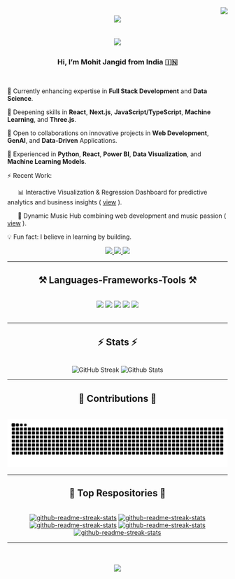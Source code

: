 <div align="right">
    <img src="https://visitor-badge.laobi.icu/badge?page_id=Mohit-Jangid.Mohit-Jangid" />
</div>

<div align="center">
    <img src="https://media.giphy.com/media/M9gbBd9nbDrOTu1Mqx/giphy.gif" width="100"/>
<!--     <h2> Mohit Jangid </h2> -->
</div>

<div>
    <h2 align="center">
        <img src="https://readme-typing-svg.herokuapp.com/?font=Righteous&size=30&center=true&vCenter=true&width=500&height=50&duration=4500&lines=Hey+There+!!!+👋;+Welcome+to+my+hustle+hub+!;" />
    </h2>
</div>


<h3 align="center">  Hi, I’m Mohit Jangid from India 🇮🇳</h3>

<br/>

<div align="left">

🔭 Currently enhancing expertise in **Full Stack Development** and **Data Science**.   

🌱 Deepening skills in **React**, **Next.js**, **JavaScript/TypeScript**, **Machine Learning**, and **Three.js**.    

👯 Open to collaborations on innovative projects in **Web Development**, **GenAI**, and **Data-Driven** Applications.    

💬 Experienced in **Python**, **React**, **Power BI**, **Data Visualization**, and **Machine Learning Models**.    

⚡ Recent Work: 

&nbsp;&nbsp;&nbsp;&nbsp;&nbsp;&nbsp;📊 Interactive Visualization & Regression Dashboard for predictive analytics and business insights ( [view](https://regression-models.streamlit.app) ).   

&nbsp;&nbsp;&nbsp;&nbsp;&nbsp;&nbsp;🎵 Dynamic Music Hub combining web development and music passion ( [view](https://sunnyoneight.vercel.app) ).    
            
💡 Fun fact: I believe in learning by building.

</div>

<div align="center"> 

  <a href="mailto:jangidmohit6622@gmail.com">
    <img src="https://img.shields.io/badge/Gmail-333333?style=for-the-badge&logo=gmail&logoColor=red" />
  </a>

  <a href="http://www.linkedin.com/in/Mohit08" target="_blank">
    <img src="https://img.shields.io/badge/LinkedIn-0077B5?style=for-the-badge&logo=linkedin&logoColor=white" target="_blank" />
  </a>

  <a href="https://github.com/Mohit-Jangid" target="_blank">
     <img src="https://img.shields.io/badge/GitHub-100000?style=for-the-badge&logo=github&logoColor=white" target="_blank" /> 
  </a>

  <!-- will add portfolio in future -->

</div>

<hr/>
 
<h2 align="center">⚒️ Languages-Frameworks-Tools ⚒️</h2>

<br/>

<div align="center">

<!-- Languages -->
<img src="https://skillicons.dev/icons?i=python,javascript,typescript,html,css" />

<!-- Frameworks & Libraries -->
<img src="https://skillicons.dev/icons?i=react,nextjs,nodejs,express,tailwind,vite" />
<!-- No direct icons for Numpy, Pandas, Matplotlib, NLTK — we can list them separately as text -->

<!-- Databases -->
<img src="https://skillicons.dev/icons?i=mysql,mongodb" />

<!-- Tools -->
<img src="https://skillicons.dev/icons?i=git,github,vscode,windows" />

<!-- Design / Media -->
<img src="https://skillicons.dev/icons?i=ps,pr" />

</div>

<br/>
<hr/>

<h2 align="center">⚡ Stats ⚡</h2>
<br>
<div align=center>
    <a>
    <img src="https://streak-stats.demolab.com?user=Mohit-Jangid&show_icons=true&theme=dark" alt="GitHub Streak" />
    </a>
    <a>
    <img src="https://github-readme-stats.vercel.app/api?username=Mohit-Jangid&show_icons=true&theme=transparent" alt="Github Stats" />
    </a>
<!--     <a>
    <img src="https://github-readme-stats.vercel.app/api/top-langs?username=Mohit-Jangid&layout=compact&langs_count=8&card_width=320&show_icons=true&theme=transparent&locale=en" alt="Languages" />
    </a> -->
</div>

<hr/>

<div align="center">
  <h2>🐍 Contributions 🐍</h2>
  <br>
  <img alt="snake eating my contributions" src="https://raw.githubusercontent.com/Mohit-Jangid/Mohit-Jangid/output/github-contribution-grid-snake.svg" />

  <!-- ![github contribution grid snake animation](https://raw.githubusercontent.com/shahradelahi/shahradelahi/output/github-contribution-grid-snake-dark.svg#gh-dark-mode-only)
  
  ![github contribution grid snake animation](https://raw.githubusercontent.com/shahradelahi/shahradelahi/output/github-contribution-grid-snake.svg#gh-light-mode-only) -->
  
</div>

<hr/>

<!-- <div align="center">
<a href='https://ko-fi.com/V7V4RAK9C' target='_blank'><img height='64' style='border:0px;height:64px;' src='https://storage.ko-fi.com/cdn/kofi1.png?v=3' border='0' alt='Buy Me a Coffee at ko-fi.com' /></a>
</div> -->

<div align="center">
    <h2> 📌 Top Respositories 📌 </h2>
    <br>
    <a href="https://github.com/Mohit-Jangid/Regression-Models"><img width="278" src="https://denvercoder1-github-readme-stats.vercel.app/api/pin/?username=Mohit-Jangid&repo=Regression-Models&theme=dark&bg_color=1F222E&title_color=F8D866&hide_border=true&icon_color=F8D866&show_icons=false" alt="github-readme-streak-stats"></a>
    <a href="https://github.com/Mohit-Jangid/sunnyoneight"><img width="278" src="https://denvercoder1-github-readme-stats.vercel.app/api/pin/?username=Mohit-Jangid&repo=sunnyoneight&theme=dark&bg_color=1F222E&title_color=F8D866&hide_border=true&icon_color=F8D866&show_icons=false" alt="github-readme-streak-stats"></a>
    <a href="https://github.com/Mohit-Jangid/Plixer"><img width="278" src="https://denvercoder1-github-readme-stats.vercel.app/api/pin/?username=Mohit-Jangid&repo=Plixer&theme=dark&bg_color=1F222E&title_color=F8D866&hide_border=true&icon_color=F8D866&show_icons=false" alt="github-readme-streak-stats"></a>
   <a href="https://github.com/Mohit-Jangid/Mohit_Jangid"><img width="278" src="https://denvercoder1-github-readme-stats.vercel.app/api/pin/?username=Mohit-Jangid&repo=Mohit_Jangid&theme=dark&bg_color=1F222E&title_color=F8D866&hide_border=true&icon_color=F8D866&show_icons=false" alt="github-readme-streak-stats"></a>
    <a href="https://github.com/Mohit-Jangid/Image-Caption-Generator"><img width="278" src="https://denvercoder1-github-readme-stats.vercel.app/api/pin/?username=Mohit-Jangid&repo=Image-Caption-Generator&theme=dark&bg_color=1F222E&title_color=F8D866&hide_border=true&icon_color=F8D866&show_icons=false" alt="github-readme-streak-stats"></a>
</div>

<hr/>

<h1 align="center">
    <img src="https://readme-typing-svg.herokuapp.com/?font=Righteous&size=35&center=true&vCenter=true&width=500&height=70&duration=4000&lines=Shoot+me+a+message+!!!;+Thank+you+for+visiting+!;" />
</h1>

<br/>
